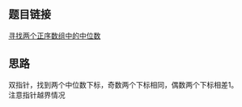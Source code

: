 ## 题目链接
[寻找两个正序数组中的中位数](https://leetcode-cn.com/problems/median-of-two-sorted-arrays/)

## 思路
双指针，找到两个中位数下标，奇数两个下标相同，偶数两个下标相差1。  
注意指针越界情况